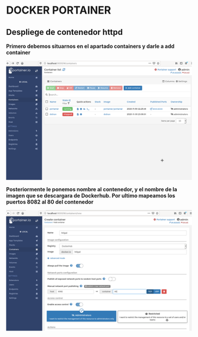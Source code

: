 
 # DOCKER PORTAINER
  
## Despliege de contenedor httpd 

**Primero debemos situarnos en el apartado containers y darle a add container**

 ![captura21.png ](/capturas/captura21.png)

**Posteriormente le ponemos nombre al contenedor, y el nombre de la imagen que se descargara de Dockerhub. Por ultimo mapeamos los puertos 8082 al 80 del contenedor**

 ![captura22.png](/capturas/captura22.png)

 


